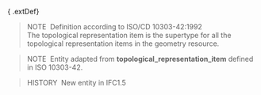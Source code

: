 { .extDef}
> NOTE&nbsp; Definition according to ISO/CD 10303-42:1992  
> The topological representation item is the supertype for all the topological representation items in the geometry resource.

> NOTE&nbsp; Entity adapted from **topological_representation_item** defined in ISO 10303-42.

> HISTORY&nbsp; New entity in IFC1.5